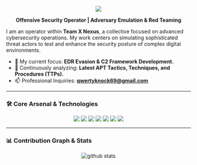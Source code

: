 <p align="center">
  <img src="https://capsule-render.vercel.app/api?type=wave&color=auto&height=280&section=header&text=Team%20X%20Nexus&fontSize=80&fontColor=ffffff" />
</p>

<div align="center">
  
**Offensive Security Operator | Adversary Emulation & Red Teaming**

</div>

I am an operator within **Team X Nexus**, a collective focused on advanced cybersecurity operations. My work centers on simulating sophisticated threat actors to test and enhance the security posture of complex digital environments.

- 🔭 My current focus: **EDR Evasion & C2 Framework Development.**
- 🌱 Continuously analyzing: **Latest APT Tactics, Techniques, and Procedures (TTPs).**
- 📫 Professional Inquiries: **qwertyknock69@gmail.com**

---

### 🛠️ Core Arsenal & Technologies

<p align="center">
  <img src="https://img.shields.io/badge/Python-3776AB?style=for-the-badge&logo=python&logoColor=white"/>
  <img src="https://img.shields.io/badge/Go-00ADD8?style=for-the-badge&logo=go&logoColor=white"/>
  <img src="https://img.shields.io/badge/PowerShell-5391FE?style=for-the-badge&logo=powershell&logoColor=white"/>
  <img src="https://img.shields.io/badge/Kali%20Linux-26A4E2?style=for-the-badge&logo=kalilinux&logoColor=white"/>
  <img src="https://img.shields.io/badge/Burp%20Suite-FF6600?style=for-the-badge&logo=burpsuite&logoColor=white"/>
  <img src="https://img.shields.io/badge/Docker-2496ED?style=for-the-badge&logo=docker&logoColor=white"/>
  <img src="https://img.shields.io/badge/Nmap-FF6F61?style=for-the-badge&logo=nmap&logoColor=white"/>
</p>

---

### 📊 Contribution Graph & Stats

<p align="center">
  <img align="center" src="https://github-readme-stats.vercel.app/api?username=Zxhell27&show_icons=true&locale=en&theme=tokyonight" alt="github stats" />
</p>
